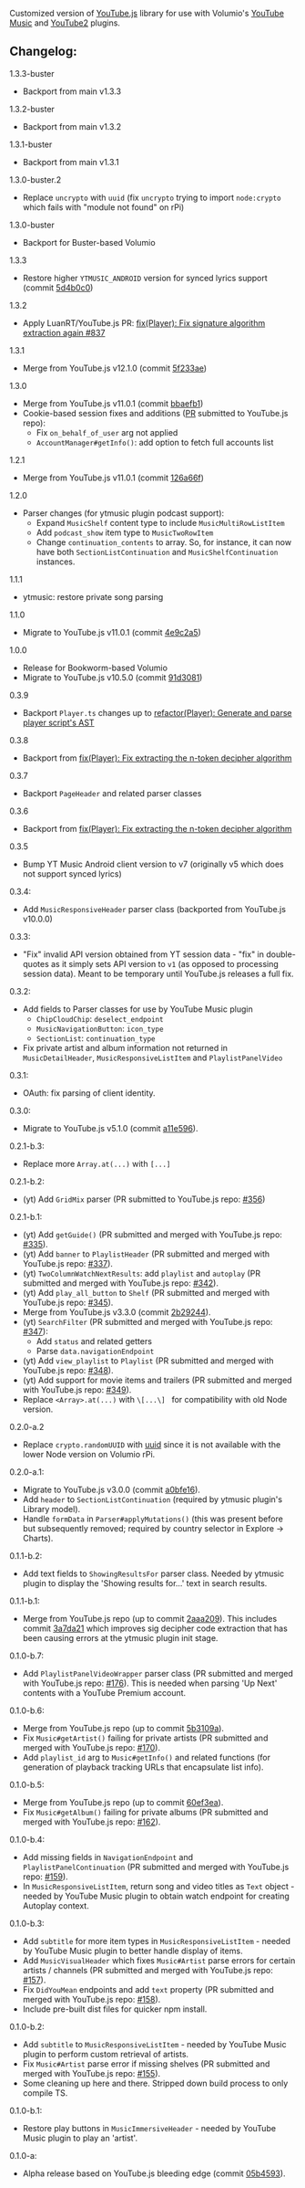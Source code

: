 Customized version of [YouTube.js](https://github.com/LuanRT/YouTube.js) library for use with Volumio's [YouTube Music](https://github.com/patrickkfkan/volumio-ytmusic) and [YouTube2](https://github.com/patrickkfkan/volumio-youtube2) plugins.

## Changelog:

1.3.3-buster
- Backport from main v1.3.3

1.3.2-buster
- Backport from main v1.3.2

1.3.1-buster
- Backport from main v1.3.1

1.3.0-buster.2
- Replace `uncrypto` with `uuid` (fix `uncrypto` trying to import `node:crypto` which fails with "module not found" on rPi)

1.3.0-buster
- Backport for Buster-based Volumio

1.3.3
- Restore higher `YTMUSIC_ANDROID` version for synced lyrics support (commit [5d4b0c0](https://github.com/patrickkfkan/Volumio-YouTube.js/commit/5d4b0c0e7b27ab149ab5dd2a0ad2b76de991b839#diff-19073863917d57af5542268daeb0540f1191a22bbf83ebcfdcdaf26ea2eb5578R63))

1.3.2
- Apply LuanRT/YouTube.js PR: [fix(Player): Fix signature algorithm extraction again #837](https://github.com/LuanRT/YouTube.js/pull/837)

1.3.1
- Merge from YouTube.js v12.1.0 (commit [5f233ae](https://github.com/LuanRT/YouTube.js/commit/5f233ae34e278e7f7a0c48e4ba762d9bac9e312f))

1.3.0
- Merge from YouTube.js v11.0.1 (commit [bbaefb1](https://github.com/LuanRT/YouTube.js/commit/bbaefb12b3a5b6302794cd7c0d1b24ae3861b827))
- Cookie-based session fixes and additions ([PR](https://github.com/LuanRT/YouTube.js/pull/821) submitted to YouTube.js repo):
  - Fix `on_behalf_of_user` arg not applied
  - `AccountManager#getInfo()`: add option to fetch full accounts list

1.2.1
- Merge from YouTube.js v11.0.1 (commit [126a66f](https://github.com/LuanRT/YouTube.js/commit/126a66f317da0c6b486202ad04483b9799bfaf4c))

1.2.0
- Parser changes (for ytmusic plugin podcast support):
  - Expand `MusicShelf` content type to include `MusicMultiRowListItem`
  - Add `podcast_show` item type to `MusicTwoRowItem`
  - Change `continuation_contents` to array. So, for instance, it can now have both `SectionListContinuation` and `MusicShelfContinuation` instances.

1.1.1
- ytmusic: restore private song parsing

1.1.0
- Migrate to YouTube.js v11.0.1 (commit [4e9c2a5](https://github.com/LuanRT/YouTube.js/commit/4e9c2a585bf84751dd4e3964f70fba284c8b8e38))

1.0.0
- Release for Bookworm-based Volumio
- Migrate to YouTube.js v10.5.0 (commit [91d3081](https://github.com/LuanRT/YouTube.js/commit/91d308149691cf8037e54c294e173a91864c48fa))

0.3.9
- Backport `Player.ts` changes up to [refactor(Player): Generate and parse player script's AST](https://github.com/LuanRT/YouTube.js/pull/713)

0.3.8
- Backport from [fix(Player): Fix extracting the n-token decipher algorithm](https://github.com/LuanRT/YouTube.js/pull/698)

0.3.7
- Backport `PageHeader` and related parser classes

0.3.6
- Backport from [fix(Player): Fix extracting the n-token decipher algorithm](https://github.com/LuanRT/YouTube.js/pull/682)

0.3.5
- Bump YT Music Android client version to v7 (originally v5 which does not support synced lyrics)

0.3.4:
- Add `MusicResponsiveHeader` parser class (backported from YouTube.js v10.0.0)

0.3.3:
- "Fix" invalid API version obtained from YT session data - "fix" in double-quotes as it simply sets API version to `v1` (as opposed to processing session data). Meant to be temporary until YouTube.js releases a full fix.

0.3.2:
- Add fields to Parser classes for use by YouTube Music plugin
  - `ChipCloudChip`: `deselect_endpoint`
  - `MusicNavigationButton`: `icon_type`
  - `SectionList`: `continuation_type`
- Fix private artist and album information not returned in `MusicDetailHeader`, `MusicResponsiveListItem` and `PlaylistPanelVideo`

0.3.1:
- OAuth: fix parsing of client identity.

0.3.0:
- Migrate to YouTube.js v5.1.0 (commit [a11e596](https://github.com/LuanRT/YouTube.js/commit/a11e5962c6eb73b14623a9de1e6c8c2534146b1e)).

0.2.1-b.3:
- Replace more `Array.at(...)` with `[...]`

0.2.1-b.2:
- (yt) Add `GridMix` parser (PR submitted to YouTube.js repo: [#356](https://github.com/LuanRT/YouTube.js/pull/356))

0.2.1-b.1:
- (yt) Add `getGuide()` (PR submitted and merged with YouTube.js repo: [#335](https://github.com/LuanRT/YouTube.js/pull/335)).
- (yt) Add `banner` to `PlaylistHeader` (PR submitted and merged with YouTube.js repo: [#337](https://github.com/LuanRT/YouTube.js/pull/337)).
- (yt) `TwoColumnWatchNextResults`: add `playlist` and `autoplay` (PR submitted and merged with YouTube.js repo: [#342](https://github.com/LuanRT/YouTube.js/pull/342)).
- (yt) Add `play_all_button` to `Shelf` (PR submitted and merged with YouTube.js repo: [#345](https://github.com/LuanRT/YouTube.js/pull/345)).
- Merge from YouTube.js v3.3.0 (commit [2b29244](https://github.com/LuanRT/YouTube.js/commit/2b29244b411791e4109990985d6b3147ad942945)).
- (yt) `SearchFilter` (PR submitted and merged with YouTube.js repo: [#347](https://github.com/LuanRT/YouTube.js/pull/347)): 
  - Add `status` and related getters
  - Parse `data.navigationEndpoint`
- (yt) Add `view_playlist` to `Playlist` (PR submitted and merged with YouTube.js repo: [#348](https://github.com/LuanRT/YouTube.js/pull/348)).
- (yt) Add support for movie items and trailers (PR submitted and merged with YouTube.js repo: [#349](https://github.com/LuanRT/YouTube.js/pull/349)).
- Replace `<Array>.at(...)` with `\[...\] ` for compatibility with old Node version.

0.2.0-a.2
- Replace `crypto.randomUUID` with [uuid](https://www.npmjs.com/package/uuid) since it is not available with the lower Node version on Volumio rPi.

0.2.0-a.1:
- Migrate to YouTube.js v3.0.0 (commit [a0bfe16](https://github.com/LuanRT/YouTube.js/commit/a0bfe164279ec27b0c49c6b0c32222c1a92df5c3)).
- Add `header` to `SectionListContinuation` (required by ytmusic plugin's Library model).
- Handle `formData` in `Parser#applyMutations()` (this was present before but subsequently removed; required by country selector in Explore -> Charts).

0.1.1-b.2:
- Add text fields to `ShowingResultsFor` parser class. Needed by ytmusic plugin to display the 'Showing results for...' text in search results.

0.1.1-b.1:
- Merge from YouTube.js repo (up to commit [2aaa209](https://github.com/LuanRT/YouTube.js/commit/2aaa209906f1770a9067803dca82b0aad121226b)). This includes commit [3a7da21](https://github.com/LuanRT/YouTube.js/commit/3a7da21fd18c52a839b966184f87710182567f1b) which improves sig decipher code extraction that has been causing errors at the ytmusic plugin init stage.

0.1.0-b.7:
- Add `PlaylistPanelVideoWrapper` parser class (PR submitted and merged with YouTube.js repo: [#176](https://github.com/LuanRT/YouTube.js/pull/176)). This is needed when parsing 'Up Next' contents with a YouTube Premium account.

0.1.0-b.6:
- Merge from YouTube.js repo (up to commit [5b3109a](https://github.com/LuanRT/YouTube.js/commit/5b3109afefc0a27ea07a6d95c33acd1cc0fd11f6)).
- Fix `Music#getArtist()` failing for private artists (PR submitted and merged with YouTube.js repo: [#170](https://github.com/LuanRT/YouTube.js/pull/170)).
- Add `playlist_id` arg to `Music#getInfo()` and related functions (for generation of playback tracking URLs that encapsulate list info).

0.1.0-b.5:
- Merge from YouTube.js repo (up to commit [60ef3ea](https://github.com/LuanRT/YouTube.js/commit/60ef3eabd37d2f9b25df99219bcb8741aaa35bd7)).
- Fix `Music#getAlbum()` failing for private albums (PR submitted and merged with YouTube.js repo: [#162](https://github.com/LuanRT/YouTube.js/pull/162)).

0.1.0-b.4:
- Add missing fields in `NavigationEndpoint` and `PlaylistPanelContinuation` (PR submitted and merged with YouTube.js repo: [#159](https://github.com/LuanRT/YouTube.js/pull/159)).
- In `MusicResponsiveListItem`, return song and video titles as `Text` object - needed by YouTube Music plugin to obtain watch endpoint for creating Autoplay context.


0.1.0-b.3:
- Add `subtitle` for more item types in `MusicResponsiveListItem` - needed by YouTube Music plugin to better handle display of items.
- Add `MusicVisualHeader` which fixes `Music#Artist` parse errors for certain artists / channels (PR submitted and merged with YouTube.js repo: [#157](https://github.com/LuanRT/YouTube.js/pull/157)).
- Fix `DidYouMean` endpoints and add `text` property (PR submitted and merged with YouTube.js repo: [#158](https://github.com/LuanRT/YouTube.js/pull/158)).
- Include pre-built dist files for quicker npm install.


0.1.0-b.2:
- Add `subtitle` to `MusicResponsiveListItem` - needed by YouTube Music plugin to perform custom retrieval of artists.
- Fix `Music#Artist` parse error if missing shelves (PR submitted and merged with YouTube.js repo: [#155](https://github.com/LuanRT/YouTube.js/pull/155)).
- Some cleaning up here and there. Stripped down build process to only compile TS.

0.1.0-b.1:
- Restore play buttons in `MusicImmersiveHeader` - needed by YouTube Music plugin to play an 'artist'.

0.1.0-a:
- Alpha release based on YouTube.js bleeding edge (commit [05b4593](https://github.com/LuanRT/YouTube.js/tree/05b4593e0a8f13cfd8fc56470eecbc429aa15da8)).

